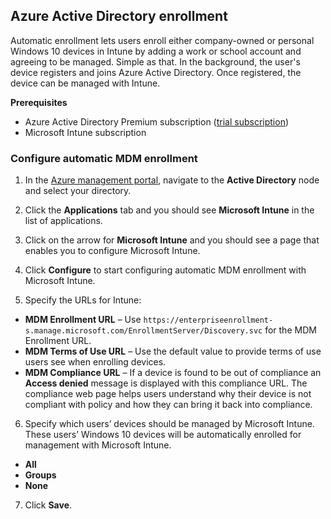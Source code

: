 ## Azure Active Directory enrollment

Automatic enrollment lets users enroll either company-owned or personal Windows 10 devices in Intune by adding a work or school account and agreeing to be managed. Simple as that. In the background, the user's device registers and joins Azure Active Directory. Once registered, the device can be managed with Intune.

**Prerequisites**
- Azure Active Directory Premium subscription ([trial subscription](http://go.microsoft.com/fwlink/?LinkID=816845))
- Microsoft Intune subscription


### Configure automatic MDM enrollment

1. In the [Azure management portal](https://manage.windows.azure.com), navigate to the **Active Directory** node and select your directory.

2. Click the **Applications** tab and you should see **Microsoft Intune** in the list of applications.

3. Click on the arrow for **Microsoft Intune** and you should see a page that enables you to configure Microsoft Intune.

4. Click **Configure** to start configuring automatic MDM enrollment with Microsoft Intune.

5. Specify the URLs for Intune:

  - **MDM Enrollment URL** – Use `https://enterpriseenrollment-s.manage.microsoft.com/EnrollmentServer/Discovery.svc` for the MDM Enrollment URL.
  - **MDM Terms of Use URL** – Use the default value to provide terms of use users see when enrolling devices.
  - **MDM Compliance URL** – If a device is found to be out of compliance an **Access denied** message is displayed with this compliance URL. The compliance web page helps users understand why their device is not compliant with policy and how they can bring it back into compliance.

6.  Specify which users’ devices should be managed by Microsoft Intune. These users’ Windows 10 devices will be automatically enrolled for management with Microsoft Intune.

  - **All**
  - **Groups**
  - **None**

7. Click **Save**.
